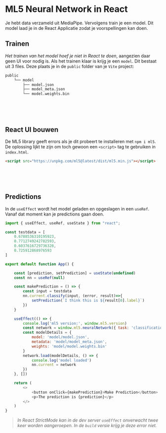 # ML5 Neural Network in React

Je hebt data verzameld uit MediaPipe. Vervolgens train je een model. Dit model laad je in de React Applicatie zodat je voorspellingen kan doen.

## Trainen

*Het trainen van het model hoef je niet in React te doen*, aangezien daar geen UI voor nodig is. Als het trainen klaar is krijg je een `model`. Dit bestaat uit 3 files. Deze plaats je in de `public` folder van je `Vite` project:

```sh
public
    └── model
        ├── model.json
        ├── model_meta.json
        └── model.weights.bin
```

<br><br><br>

## React UI bouwen

De ML5 library geeft errors als je dit probeert te installeren met `npm i ml5`. De oplossing lijkt te zijn om toch gewoon een `<script>` tag te gebruiken in `index.html`. 

```html
<script src="https://unpkg.com/ml5@latest/dist/ml5.min.js"></script>
```
<br><br><br>

## Predictions

In de `useEffect` wordt het model geladen en opgeslagen in een `useRef`. Vanaf dat moment kan je predictions gaan doen. 

```js
import { useEffect, useRef, useState } from "react";

const testdata = [
    0.6788536310195923,
    0.7712749242782593,
    0.6037616729736328,
    0.725912868976593
]

export default function App() {

    const [prediction, setPrediction] = useState(undefined)
    const nn = useRef(null)  

    const makePrediction = () => {
        const input = testdata
        nn.current.classify(input, (error, result)=>{
            setPrediction(`I think this is ${result[0].label}`)
        })
    }

    useEffect(() => {
        console.log('ml5 version:', window.ml5.version)
        const network = window.ml5.neuralNetwork({ task: 'classification', debug: true })
        const modelDetails = {
            model: 'model/model.json',
            metadata: 'model/model_meta.json',
            weights: 'model/model.weights.bin'
        }
        network.load(modelDetails, () => {
            console.log('model loaded')
            nn.current = network
        })
    }, [])

    return (
        <>
            <button onClick={makePrediction}>Make Prediction</button>
            <p>The prediction is {prediction}</p>
        </>
    )
}
```
> *In React StrictMode kan in de dev server `useEffect` onverwacht twee keer worden aangeroepen. In de `build` versie krijg je deze error niet.*